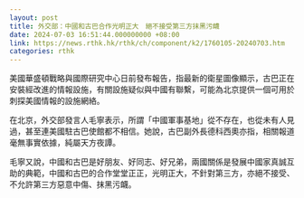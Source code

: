 ```yaml
---
layout: post
title: 外交部：中國和古巴合作光明正大　絕不接受第三方抹黑污衊
date: 2024-07-03 16:51:44.000000000 +08:00
link: https://news.rthk.hk/rthk/ch/component/k2/1760105-20240703.htm
categories: rthk
---
```


美國華盛頓戰略與國際研究中心日前發布報告，指最新的衛星圖像顯示，古巴正在安裝經改進的情報設施，有關設施疑似與中國有聯繫，可能為北京提供一個可用於刺探美國情報的設施網絡。

在北京，外交部發言人毛寧表示，所謂「中國軍事基地」從不存在，也從未有人見過，甚至連美國駐古巴使館都不相信。她說，古巴副外長德科西奧亦指，相關報道毫無事實依據，純屬天方夜譚。

毛寧又說，中國和古巴是好朋友、好同志、好兄弟，兩國關係是發展中國家真誠互助的典範，中國和古巴的合作堂堂正正，光明正大，不針對第三方，亦絕不接受、不允許第三方惡意中傷、抹黑污衊。
